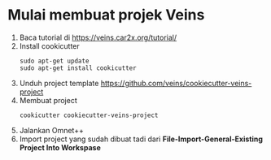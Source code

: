 # Mulai membuat projek Veins

1. Baca tutorial di https://veins.car2x.org/tutorial/
2. Install cookicutter
    ```
    sudo apt-get update
    sudo apt-get install cookicutter
    ```
3. Unduh project template https://github.com/veins/cookiecutter-veins-project
4. Membuat project
    ```
    cookicutter cookiecutter-veins-project
    ```
5. Jalankan Omnet++
6. Import project yang sudah dibuat tadi dari __File-Import-General-Existing Project Into Workspase__

